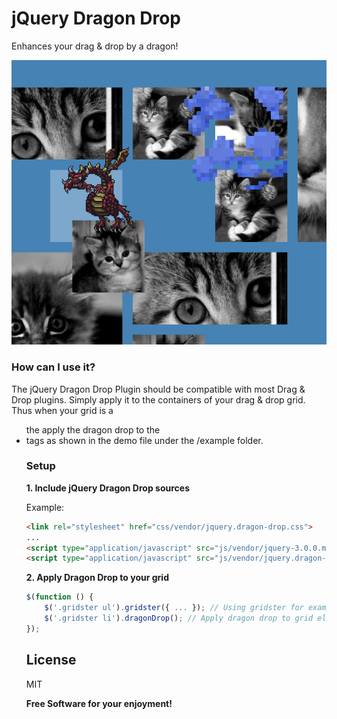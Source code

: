 # jQuery Dragon Drop
Enhances your drag &amp; drop by a dragon!

![alt tag](https://github.com/Artimon/jquery-dragon-drop/blob/master/screenshot.png?raw=true)

### How can I use it?

The jQuery Dragon Drop Plugin should be compatible with most Drag & Drop plugins. Simply apply it to the containers of your drag & drop grid. Thus when your grid is a <ul> the apply the dragon drop to the <li> tags as shown in the demo file under the /example folder.

### Setup

**1. Include jQuery Dragon Drop sources**

Example:
```html
<link rel="stylesheet" href="css/vendor/jquery.dragon-drop.css">
...
<script type="application/javascript" src="js/vendor/jquery-3.0.0.min.js"></script>
<script type="application/javascript" src="js/vendor/jquery.dragon-drop.js"></script>
```

**2. Apply Dragon Drop to your grid**

```js
$(function () {
	$('.gridster ul').gridster({ ... }); // Using gridster for example.
	$('.gridster li').dragonDrop(); // Apply dragon drop to grid elements.
});
```

License
----

MIT


**Free Software for your enjoyment!**